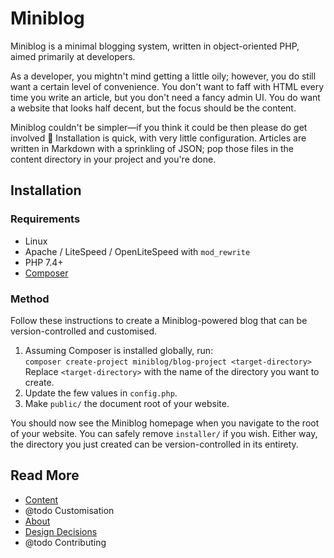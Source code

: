 # Miniblog

Miniblog is a minimal blogging system, written in object-oriented PHP, aimed primarily at developers.

As a developer, you mightn't mind getting a little oily; however, you do still want a certain level of convenience.  You don't want to faff with HTML every time you write an article, but you don't need a fancy admin UI.  You do want a website that looks half decent, but the focus should be the content.

Miniblog couldn't be simpler&mdash;if you think it could be then please do get involved :slightly_smiling_face:  Installation is quick, with very little configuration.  Articles are written in Markdown with a sprinkling of JSON; pop those files in the content directory in your project and you're done.

## Installation

### Requirements

- Linux
- Apache / LiteSpeed / OpenLiteSpeed with `mod_rewrite`
- PHP 7.4+
- [Composer](https://getcomposer.org/)

### Method

Follow these instructions to create a Miniblog-powered blog that can be version-controlled and customised.

1. Assuming Composer is installed globally, run:\
`composer create-project miniblog/blog-project <target-directory>`\
Replace `<target-directory>` with the name of the directory you want to create.
1. Update the few values in `config.php`.
1. Make `public/` the document root of your website.

You should now see the Miniblog homepage when you navigate to the root of your website.  You can safely remove `installer/` if you wish.  Either way, the directory you just created can be version-controlled in its entirety.

## Read More

- [Content](doc/content.md)
- @todo Customisation
- [About](doc/about.md)
- [Design Decisions](doc/design-decisions.md)
- @todo Contributing
